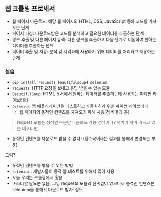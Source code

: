 ## 웹 크롤링 프로세서
- 웹 페이지 다운로드: 해당 웹 페이지의 HTML, CSS, JavaScript 등의 코드를 가져오는 단계
- 페이지 파싱: 다운로드받은 코드를 분석하고 필요한 데이터를 추출하는 단계
- 링크 추출 및 다른 페이지 탐색: 다른 링크를 추출하고 다음 단계로 이동하여 원하는 데이터를 추출하는 단계
- 데이터 추출 및 저장: 분석 및 시각화에 사용하기 위해 데이터를 처리하고 저장하는 단계

### 실습
- `pip install requests beautifulsoup4 selenium`
- `requests`: HTTP 요청을 보내고 응답 받을 수 있는 모듈
- `BeautifulSoup`: HTML 문서에서 원하는 데이터를 추출하는데 사용되는 파이썬 라이브러리
- `Selenium`: 웹 애플리케이션을 테스트하고 자동화하기 위한 파이썬 라이브러리
  - 웹 페이지의 동적인 컨텐츠를 가져오기 위해 사용(검색 결과 등)



> request 모듈은 정적인 부분만 다운로드 가능
정적이다? 서버가 이미 가지고 있는 데이터만

- 동적인 컨텐츠를 다운로드 받을 수 없다! (탕수육이라는 결과를 통해서 변경되는 부분)

그럼?
- 동적인 컨텐츠를 받을 수 있는 방법
- `selenium` : 개발자들이 동적 웹 테스트를 위해서 많이 사용
- 오늘 우리는 크롤링에서 활용
- 마스터할 필요는 없음, 그냥 requests 모듈의 한계점이 있으니까 동적인 컨텐츠는 selenium을 통해서 다운로드 받자! 정도
